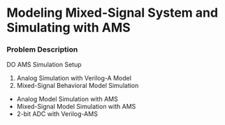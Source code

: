 # Modeling Mixed-Signal System and Simulating with AMS

### Problem Description
DO AMS Simulation Setup
1. Analog Simulation with Verilog-A Model  
2. Mixed-Signal Behavioral Model Simulation
- Analog Model Simulation with AMS
- Mixed-Signal Model Simulation with AMS 
- 2-bit ADC with Verilog-AMS
